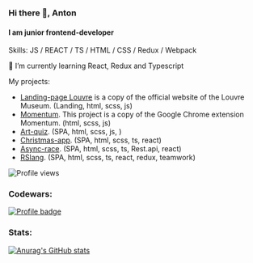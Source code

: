 ### Hi there 👋, Anton
#### I am junior frontend-developer

Skills: JS / REACT / TS / HTML / CSS / Redux / Webpack 

🌱 I’m currently learning React, Redux and Typescript 

My projects: 

- [Landing-page Louvre](https://soll1992-museum.netlify.app/) is a copy of the official website of the Louvre Museum. (Landing, html, scss, js)
- [Momentum](https://soll1992-momentum.netlify.app/). This project is a copy of the Google Chrome extension Momentum. (html, scss, js)  
- [Art-quiz](https://soll1992-art-quiz.netlify.app/). (SPA, html, scss, js, )
- [Christmas-app](https://soll1992-christmas-app.netlify.app/). (SPA, html, scss, ts, react) 
- [Async-race](https://github.com/soll1992/Async-race). (SPA, html, scss, ts, Rest.api, react)
- [RSlang](https://soll1992-rslang.netlify.app/). (SPA, html, scss, ts, react, redux, teamwork)

![Profile views](https://gpvc.arturio.dev/soll1992) 

### Codewars:

[![Profile badge](https://www.codewars.com/users/soll1992/badges/large)](https://www.codewars.com/users/soll1992)

### Stats:

[![Anurag's GitHub stats](https://github-readme-stats.vercel.app/api?username=soll1992&hide=stars,issues&show_icons=true&theme=tokyonight)](https://github.com/soll1992)




